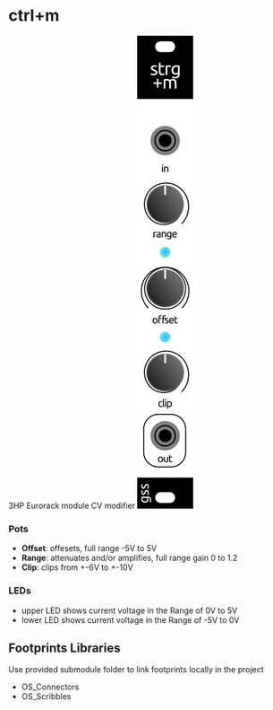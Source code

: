 # ctrl+m
3HP Eurorack module
CV modifier
![](render.png) 

### Pots
- **Offset**: offesets, full range -5V to 5V
- **Range**: attenuates and/or amplifies, full range gain 0 to 1.2
- **Clip**: clips from +-6V to +-10V

### LEDs
- upper LED shows current voltage in the Range of 0V to 5V
- lower LED shows current voltage in the Range of -5V to 0V

## Footprints Libraries
Use provided submodule folder to link footprints locally in the project
- OS_Connectors
- OS_Scribbles